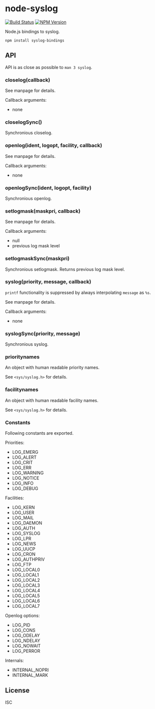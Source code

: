 # node-syslog

[![Build Status](http://img.shields.io/travis/monai/node-syslog/develop.svg)](https://travis-ci.org/monai/node-syslog)
[![NPM Version](http://img.shields.io/npm/v/syslog-bindings.svg)](https://www.npmjs.org/package/syslog-bindings)

Node.js bindings to syslog.

`npm install syslog-bindings`

## API

API is as close as possible to `man 3 syslog`.

### closelog(callback)

See manpage for details.

Callback arguments:

- none

### closelogSync()

Synchronious closelog.

### openlog(ident, logopt, facility, callback)

See manpage for details.

Callback arguments:

- none

### openlogSync(ident, logopt, facility)

Synchronious openlog.

### setlogmask(maskpri, callback)

See manpage for details.

Callback arguments:

- null
- previous log mask level

### setlogmaskSync(maskpri)

Synchronious setlogmask. Returns previous log mask level.

### syslog(priority, message, callback)

`printf` functionality is suppressed by always interpolating `message` as `%s`.

See manpage for details.

Callback arguments:

- none

### syslogSync(priority, message)

Synchronious syslog.

### prioritynames

An object with human readable priority names.

See `<sys/syslog.h>` for details.

### facilitynames

An object with human readable facility names.

See `<sys/syslog.h>` for details.

### Constants

Following constants are exported.

Priorities:

- LOG_EMERG
- LOG_ALERT
- LOG_CRIT
- LOG_ERR
- LOG_WARNING
- LOG_NOTICE
- LOG_INFO
- LOG_DEBUG

Facilities:

- LOG_KERN
- LOG_USER
- LOG_MAIL
- LOG_DAEMON
- LOG_AUTH
- LOG_SYSLOG
- LOG_LPR
- LOG_NEWS
- LOG_UUCP
- LOG_CRON
- LOG_AUTHPRIV
- LOG_FTP
- LOG_LOCAL0
- LOG_LOCAL1
- LOG_LOCAL2
- LOG_LOCAL3
- LOG_LOCAL4
- LOG_LOCAL5
- LOG_LOCAL6
- LOG_LOCAL7

Openlog options:

- LOG_PID
- LOG_CONS
- LOG_ODELAY
- LOG_NDELAY
- LOG_NOWAIT
- LOG_PERROR

Internals:

- INTERNAL_NOPRI
- INTERNAL_MARK

## License

ISC
